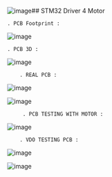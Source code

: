 ![image](https://github.com/user-attachments/assets/4c09dd3e-bec8-4d84-8d9e-f92ce99cadc4)## STM32 Driver 4 Motor 

    . PCB Footprint :

 ![image](https://github.com/user-attachments/assets/dbc754dd-eaab-4e42-8449-adbfb4dda8ab)

    . PCB 3D :

![image](https://github.com/user-attachments/assets/e973197e-3e50-4320-b922-f4a819021c34)

        . REAL PCB :

![image](https://github.com/user-attachments/assets/43f8f9f7-34ae-4385-ad6f-bd0e26bb827f)

![image](https://github.com/user-attachments/assets/23092734-24a7-4514-b2ca-b936c146241a)

         . PCB TESTING WITH MOTOR :  

![image](https://github.com/user-attachments/assets/a41671dd-dc7f-4807-bde2-4e0a277ee403)


        . VDO TESTING PCB :
        
![image](https://github.com/user-attachments/assets/b7b05350-26d8-43a8-89db-18265435b010)


![image](https://github.com/user-attachments/assets/407475f1-1726-4644-b951-a660fe7be356)
